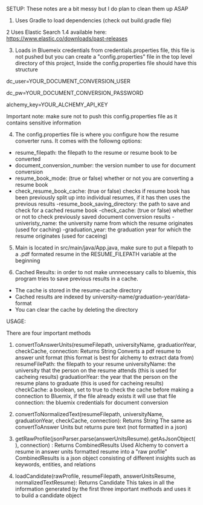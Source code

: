 SETUP: These notes are a bit messy but I do plan to clean them up ASAP

1. Uses Gradle to load dependencies (check out build.gradle file)

2 Uses Elastic Search 1.4 available here: https://www.elastic.co/downloads/past-releases

3. Loads in Bluemeix credentials from credentials.properties file, this file is not pushed but you can create a "config.properties" file in the top level directory of this project, Inside the config.properties file should have this structure

dc_user=YOUR_DOCUMENT_CONVERSION_USER

dc_pw=YOUR_DOCUMENT_CONVERSION_PASSWORD

alchemy_key=YOUR_ALCHEMY_API_KEY

Important note: make sure not to push this config.properties file as it contains sensitive information

4. The config.properties file is where you configure how the resume converter runs. It comes with the followng options:
- resume_filepath: the filepath to the resume or resume book to be converted
- document_conversion_number: the version number to use for document conversion
- resume_book_mode: (true or false) whether or not you are converting a resume book
- check_resume_book_cache: (true or false) checks if resume book has been previously split up into individual resumes, if it has then uses the previous results
-resume_book_saving_directory: the path to save and check for a cached resume book
-check_cache: (true or false) whether or not to check previously saved document conversion results
-univeristy_name: the university name from which the resume originates (used for caching)
-graduation_year: the graduation year for which the resume originates (used for caceing)


5. Main is located in src/main/java/App.java, make sure to put a filepath to a .pdf formated resume in the RESUME_FILEPATH variable at the beginning 

6. Cached Results: in order to not make unnnecessary calls to bluemix, this program tries to save previous results in a cache.
- The cache is stored in the resume-cache directory
- Cached results are indexed by university-name/graduation-year/data-format
- You can clear the cache by  deleting the directory


USAGE:

There are four important methods

1. convertToAnswerUnits(resumeFilepath, universityName, graduationYear, checkCache, connection: Returns String
Converts a pdf resume to answer unit format (this format is best for alchemy to extract data from)
resumeFilePath: the filepath to your resume
universityName: the university that the person on the resume attends (this is used for cacheing results)
graduationYear: the year that the person on the resume plans to graduate (this is used for cacheing results)
checkCache: a boolean, set to true to check the cache before making a connection to Bluemix, if the file already exists it will use that file
connection: the bluemix credentials for document conversion

2. convertToNormalizedText(resumeFilepath, universityName, graduationYear, checkCache, connection): Returns String
The same as convertToAnswer Units but returns pure text (not formatted in a json)

3. getRawProfile(jsonParser.parse(answerUnitsResume).getAsJsonObject(), connection) : Returns CombinedResults
Used Alchemy to convert a resume in answer units formatted resume into a "raw profile" 
CombinedResults is a json object consisting of different insights such as keywords, entities, and relations

4. loadCandidate(rawProfile, resumeFilepath, answerUnitsResume, normalizedTextResume): Returns Candidate
This takes in all the information generated by the first three important methods and uses it to build a candidate object

